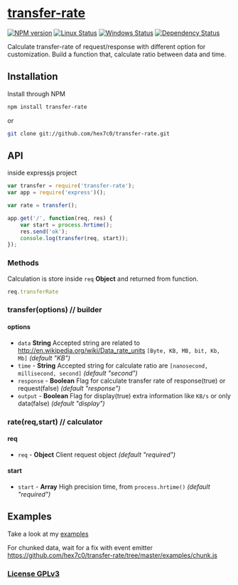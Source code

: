 # [transfer-rate](http://supergiovane.tk/#/transfer-rate)

[![NPM version](https://img.shields.io/npm/v/transfer-rate.svg)](https://www.npmjs.com/package/transfer-rate)
[![Linux Status](https://img.shields.io/travis/hex7c0/transfer-rate.svg?label=linux)](https://travis-ci.org/hex7c0/transfer-rate)
[![Windows Status](https://img.shields.io/appveyor/ci/hex7c0/transfer-rate.svg?label=windows)](https://ci.appveyor.com/project/hex7c0/transfer-rate)
[![Dependency Status](https://img.shields.io/david/hex7c0/transfer-rate.svg)](https://david-dm.org/hex7c0/transfer-rate)

Calculate transfer-rate of request/response with different option for customization.
Build a function that, calculate ratio between data and time.

## Installation

Install through NPM

```bash
npm install transfer-rate
```
or
```bash
git clone git://github.com/hex7c0/transfer-rate.git
```

## API

inside expressjs project
```js
var transfer = require('transfer-rate');
var app = require('express')();

var rate = transfer();

app.get('/', function(req, res) {
    var start = process.hrtime();
    res.send('ok');
    console.log(transfer(req, start));
});
```

### Methods

Calculation is store inside `req` **Object** and returned from function.
```js
req.transferRate
```

### transfer(options) // builder

#### options

 - `data` **String** Accepted string are related to http://en.wikipedia.org/wiki/Data_rate_units `[Byte, KB, MB, bit, Kb, Mb]` *(default "KB")*
 - `time` - **String** Accepted string for calculate ratio are `[nanosecond, millisecond, second]` *(default "second")*
 - `response` - **Boolean** Flag for calculate transfer rate of response(true) or request(false) *(default "response")*
 - `output` - **Boolean** Flag for display(true) extra information like `KB/s` or only data(false) *(default "display")*

### rate(req,start) // calculator

#### req

 - `req` - **Object** Client request object *(default "required")*

#### start

 - `start` - **Array** High precision time, from `process.hrtime()` *(default "required")*

## Examples

Take a look at my [examples](examples)

For chunked data, wait for a fix with event emitter https://github.com/hex7c0/transfer-rate/tree/master/examples/chunk.js

### [License GPLv3](LICENSE)
